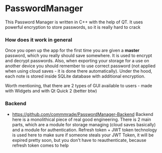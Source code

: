 # PasswordManager
This Password Manager is written in C++ with the help of QT.
It uses powerful encryption to store passwords, so it is really hard to crack


### How does it work in general
Once you open up the app for the first time you are given a **master** password, which you really should save somewhere. It is used to encrypt and decrypt passwords.
Also, when exporting your storage for a use on another device you should remember to use correct password (not applied when using cloud saves - it is done there automatically).
Under the hood, each note is stored inside SQLite database with additional encryption.

Worth mentioning, that there are 2 types of GUI available to users - made with Widgets and with Qt Quick 2 (better btw)

### Backend
- https://github.com/commmrade/PasswordManager-Backend
Backend here is a monolithical piece of real good engineering. There is 2 main parts, which are a module for storage managing (cloud saves basically) and a module for authentication.
Refresh token + JWT token technology is used here to make sure if someone steals your JWT Token, it will be expired pretty soon, but you don't have to reauthenticate, because refresh token comes to help

